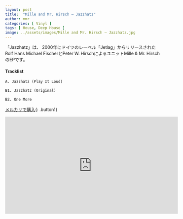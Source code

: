 ```yaml
---
layout: post
title:  "Mille and Mr. Hirsch – Jazzhatz"
author: mmr
categories: [ Vinyl ]
tags: [ House, Deep House ]
image: ../assets/images/Mille and Mr. Hirsch – Jazzhatz.jpg
---
```


「Jazzhatz」は、
2000年にドイツのレーベル「Jetlag」からリリースされたRolf Hans Michael FischerとPeter W. HirschによるユニットMille & Mr. HirschのEPです。


#### Tracklist
```md
A. Jazzhatz (Play It Loud)

B1. Jazzhatz (Original)

B2. One More
```


[メルカリで購入](https://jp.mercari.com/item/m60762386842?afid=6142608987){: .button1}

<iframe width="560" height="315" src="https://www.youtube.com/embed/9o4H5xzZTT4?si=kqr8hZr8LL8-yf9y" title="YouTube video player" frameborder="0" allow="accelerometer; autoplay; clipboard-write; encrypted-media; gyroscope; picture-in-picture; web-share" referrerpolicy="strict-origin-when-cross-origin" allowfullscreen></iframe>
